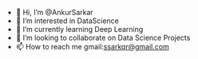 - 👋 Hi, I’m @AnkurSarkar
- 👀 I’m interested in DataScience
- 🌱 I’m currently learning Deep Learning
- 💞️ I’m looking to collaborate on Data Science Projects
- 📫 How to reach me gmail:ssarkqr@gmail.com

<!---
AnkurIbySarkar/AnkurIbySarkar is a ✨ special ✨ repository because its `README.md` (this file) appears on your GitHub profile.
You can click the Preview link to take a look at your changes.
--->
